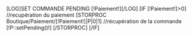[LOG]SET COMMANDE PENDING [!Paiement!][/LOG]
[IF [!Paiement!]>0]
	//recupération du paiement
	[STORPROC Boutique/Paiement/[!Paiement!]|P|0|1]
		//récupération de la commande 
		[!P::setPending()!]
	[/STORPROC]
[/IF]
